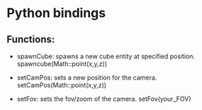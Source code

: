 # Python bindings

## Functions:

* spawnCube: spawns a new cube entity at specified position.
spawncube(Math::point(x,y,z))

* setCamPos: sets a new position for the camera.
setCamPos(Math::point(x,y,z))

* setFov: sets the fov/zoom of the camera.
setFov(your_FOV)
